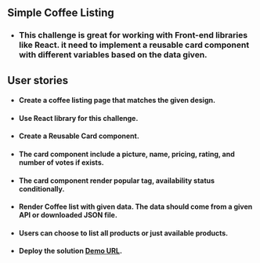 ## Simple Coffee Listing
- ### This challenge is great for working with Front-end libraries like React. it need to implement a reusable card component with different variables based on the data given.

## User stories

- #### Create a coffee listing page that matches the given design.

- #### Use React library for this challenge.

- #### Create a Reusable Card component.

- #### The card component include a picture, name, pricing, rating, and number of votes if exists.

- #### The card component render popular tag, availability status conditionally.

- #### Render Coffee list with given data. The data should come from a given API or downloaded JSON file.

- #### Users can choose to list all products or just available products.

- #### Deploy the solution [Demo URL](https://simple-coffe-listing-m4au.vercel.app/).